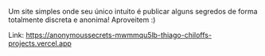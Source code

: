 Um site simples onde seu único intuito é publicar alguns segredos de forma totalmente discreta e anonima! 
Aproveitem :)

Link: https://anonymoussecrets-mwmmqu5lb-thiago-chiloffs-projects.vercel.app
